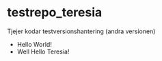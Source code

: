# testrepo_teresia
Tjejer kodar testversionshantering (andra versionen)
- Hello World!
- Well Hello Teresia!
